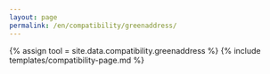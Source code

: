 ```yaml
---
layout: page
permalink: /en/compatibility/greenaddress/
---
```

{% assign tool = site.data.compatibility.greenaddress %}
{% include templates/compatibility-page.md %}
